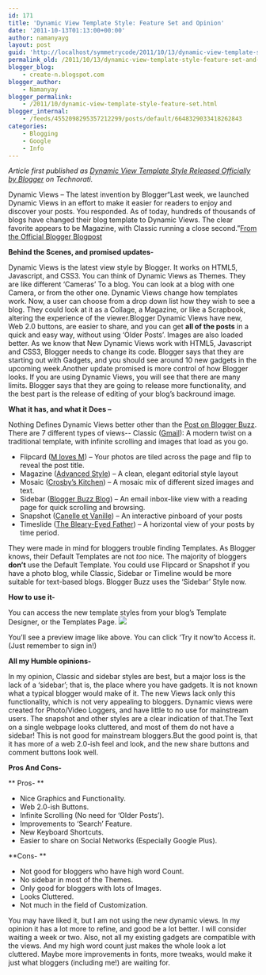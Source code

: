 ```yaml
---
id: 171
title: 'Dynamic View Template Style: Feature Set and Opinion'
date: '2011-10-13T01:13:00+00:00'
author: namanyayg
layout: post
guid: 'http://localhost/symmetrycode/2011/10/13/dynamic-view-template-style-feature-set-and-opinion/'
permalink_old: /2011/10/13/dynamic-view-template-style-feature-set-and-opinion/
blogger_blog:
    - create-n.blogspot.com
blogger_author:
    - Namanyay
blogger_permalink:
    - /2011/10/dynamic-view-template-style-feature-set.html
blogger_internal:
    - /feeds/4552098295357212299/posts/default/6648329033418262843
categories:
    - Blogging
    - Google
    - Info
---
```


*Article first published as [Dynamic View Template Style Released Officially by Blogger](http://technorati.com/blogging/article/dynamic-view-template-style-released-officially/) on Technorati.*

Dynamic Views – The latest invention by Blogger“Last week, we launched Dynamic Views in an effort to make it easier for readers to enjoy and discover your posts. You responded. As of today, hundreds of thousands of blogs have changed their blog template to Dynamic Views. The clear favorite appears to be Magazine, with Classic running a close second.”[From the Official Blogger Blogpost](http://buzz.blogger.com/2011/10/dynamic-views-update-1.html)

**Behind the Scenes, and promised updates-**

Dynamic Views is the latest view style by Blogger. It works on HTML5, Javascript, and CSS3. You can think of Dynamic Views as Themes. They are like different ‘Cameras’ To a blog. You can look at a blog with one Camera, or from the other one. Dynamic Views change how templates work. Now, a user can choose from a drop down list how they wish to see a blog. They could look at it as a Collage, a Magazine, or like a Scrapbook, altering the experience of the viewer.Blogger Dynamic Views have new, Web 2.0 buttons, are easier to share, and you can get **all of the posts** in a quick and easy way, without using ‘Older Posts’. Images are also loaded better. As we know that New Dynamic Views work with HTML5, Javascript and CSS3, Blogger needs to change its code. Blogger says that they are starting out with Gadgets, and you should see around 10 new gadgets in the upcoming week.Another update promised is more control of how Blogger looks. If you are using Dynamic Views, you will see that there are many limits. Blogger says that they are going to release more functionality, and the best part is the release of editing of your blog’s backround image. 

**What it has, and what it Does –**

Nothing Defines Dynamic Views better other than the [Post on Blogger Buzz](http://buzz.blogger.com/2011/09/dynamic-views-seven-new-ways-to-share.html). There are 7 different types of views-- Classic ([Gmail](http://gmailblog.blogspot.com/)): A modern twist on a traditional template, with infinite scrolling and images that load as you go.


- Flipcard ([M loves M](http://mlovesm.blogspot.com/view/flipcard)) – Your photos are tiled across the page and flip to reveal the post title.
- Magazine ([Advanced Style](http://advancedstyle.blogspot.com/view/magazine)) – A clean, elegant editorial style layout
- Mosaic ([Crosby’s Kitchen](http://crosbykitchen.blogspot.com/view/mosaic)) – A mosaic mix of different sized images and text.
- Sidebar ([Blogger Buzz Blog](http://buzz.blogger.com/)) – An email inbox-like view with a reading page for quick scrolling and browsing.
- Snapshot ([Canelle et Vanille](http://cannelle-vanille.blogspot.com/view/snapshot)) – An interactive pinboard of your posts
- Timeslide ([The Bleary-Eyed Father](http://blearyeyedfather.blogspot.com/view/timeslide)) – A horizontal view of your posts by time period.


They were made in mind for bloggers trouble finding Templates. As Blogger knows, their Default Templates are not *too* nice. The majority of bloggers **don’t** use the Default Template. You could use Flipcard or Snapshot if you have a photo blog, while Classic, Sidebar or Timeline would be more suitable for text-based blogs. Blogger Buzz uses the ‘Sidebar’ Style now.


**How to use it-**

You can access the new template styles from your blog’s Template Designer, or the Templates Page.
![](http://scm-l3.technorati.com/11/10/12/53507/DyViBlogger01.png?t=20111012040420)

You’ll see a preview image like above. You can click ‘Try it now’to Access it. (Just remember to sign in!) 

**All my Humble opinions-**

In my opinion, Classic and sidebar styles are best, but a major loss is the lack of a ‘sidebar’; that is, the place where you have gadgets. It is not known what a typical blogger would make of it. The new Views lack only this functionality, which is not very appealing to bloggers. Dynamic views were created for Photo/Video Loggers, and have little to no use for mainstream users. The snapshot and other styles are a clear indication of that.The Text on a single webpage looks cluttered, and most of them do not have a sidebar! This is not good for mainstream bloggers.But the good point is, that it has more of a web 2.0-ish feel and look, and the new share buttons and comment buttons look well.

**Pros And Cons-**

** Pros- **

- Nice Graphics and Functionality.
- Web 2.0-ish Buttons.
- Infinite Scrolling (No need for ‘Older Posts’).
- Improvements to ‘Search’ Feature.
- New Keyboard Shortcuts.
- Easier to share on Social Networks (Especially Google Plus).


**Cons- **

- Not good for bloggers who have high word Count.
- No sidebar in most of the Themes.
- Only good for bloggers with lots of Images.
- Looks Cluttered.
- Not much in the field of Customization.


You may have liked it, but I am not using the new dynamic views. In my opinion it has a lot more to refine, and good be a lot better. I will consider waiting a week or two. Also, not all my existing gadgets are compatible with the views. And my high word count just makes the whole look a lot cluttered. Maybe more improvements in fonts, more tweaks, would make it just what bloggers (including me!) are waiting for.